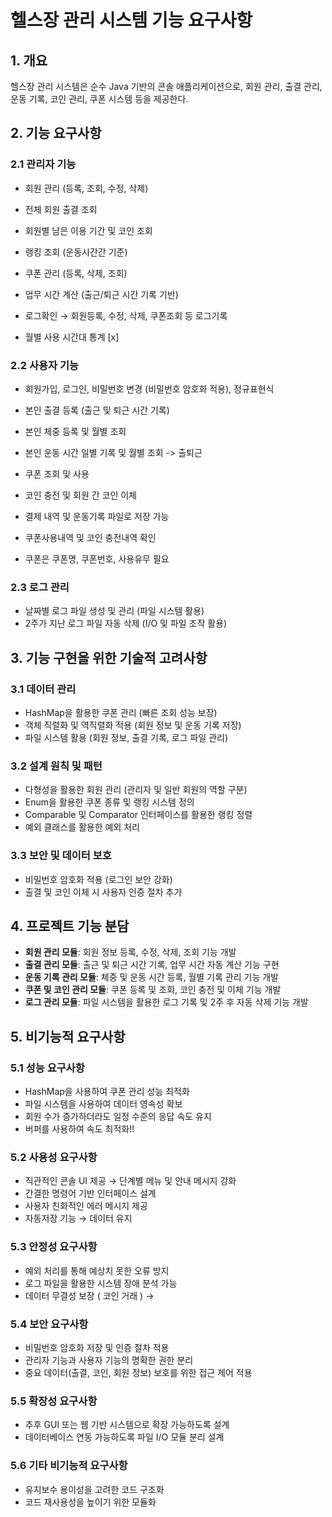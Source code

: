 # 헬스장 관리 시스템 기능 요구사항

## 1. 개요

헬스장 관리 시스템은 순수 Java 기반의 콘솔 애플리케이션으로, 회원 관리, 출결 관리, 운동 기록, 코인 관리, 쿠폰 시스템 등을 제공한다. 

## 2. 기능 요구사항

### 2.1 관리자 기능

- 회원 관리 (등록, 조회, 수정, 삭제)
- 전체 회원 출결 조회
- 회원별 남은 이용 기간 및 코인 조회
- 랭킹 조회 (운동시간간 기준)
- 쿠폰 관리 (등록, 삭제, 조회)
- 업무 시간 계산 (출근/퇴근 시간 기록 기반)
- 로그확인 → 회원등록, 수정, 삭제, 쿠폰조회 등 로그기록
  
- 월별 사용 시간대 통계 [x]

### 2.2 사용자 기능

- 회원가입, 로그인, 비밀번호 변경 (비밀번호 암호화 적용), 정규표현식
- 본인 출결 등록 (출근 및 퇴근 시간 기록)
- 본인 체중 등록 및 월별 조회
- 본인 운동 시간 일별 기록 및 월별 조회 -> 출퇴근
- 쿠폰 조회 및 사용
- 코인 충전 및 회원 간 코인 이체
- 결제 내역 및 운동기록 파일로 저장 가능

- 쿠폰사용내역 및 코인 충전내역 확인
- 쿠폰은 쿠폰명, 쿠폰번호, 사용유무 필요

### 2.3 로그 관리

- 날짜별 로그 파일 생성 및 관리 (파일 시스템 활용)
- 2주가 지난 로그 파일 자동 삭제 (I/O 및 파일 조작 활용)

## 3. 기능 구현을 위한 기술적 고려사항

### 3.1 데이터 관리

- HashMap을 활용한 쿠폰 관리 (빠른 조회 성능 보장)
- 객체 직렬화 및 역직렬화 적용 (회원 정보 및 운동 기록 저장)
- 파일 시스템 활용 (회원 정보, 출결 기록, 로그 파일 관리)

### 3.2 설계 원칙 및 패턴

- 다형성을 활용한 회원 관리 (관리자 및 일반 회원의 역할 구분)
- Enum을 활용한 쿠폰 종류 및 랭킹 시스템 정의
- Comparable 및 Comparator 인터페이스를 활용한 랭킹 정렬
- 예외 클래스를 활용한 예외 처리

### 3.3 보안 및 데이터 보호

- 비밀번호 암호화 적용 (로그인 보안 강화)
- 출결 및 코인 이체 시 사용자 인증 절차 추가

## 4. 프로젝트 기능 분담

- **회원 관리 모듈**: 회원 정보 등록, 수정, 삭제, 조회 기능 개발
- **출결 관리 모듈**: 출근 및 퇴근 시간 기록, 업무 시간 자동 계산 기능 구현
- **운동 기록 관리 모듈**: 체중 및 운동 시간 등록, 월별 기록 관리 기능 개발
- **쿠폰 및 코인 관리 모듈**: 쿠폰 등록 및 조회, 코인 충전 및 이체 기능 개발
- **로그 관리 모듈**: 파일 시스템을 활용한 로그 기록 및 2주 후 자동 삭제 기능 개발

## 5. 비기능적 요구사항

### 5.1 성능 요구사항

- HashMap을 사용하여 쿠폰 관리 성능 최적화
- 파일 시스템을 사용하여 데이터 영속성 확보
- 회원 수가 증가하더라도 일정 수준의 응답 속도 유지
- 버퍼를 사용하여 속도 최적화!!

### 5.2 사용성 요구사항

- 직관적인 콘솔 UI 제공 → 단계별 메뉴 및 안내 메시지 강화
- 간결한 명령어 기반 인터페이스 설계
- 사용자 친화적인 에러 메시지 제공
- 자동저장 기능 → 데이터 유지

### 5.3 안정성 요구사항

- 예외 처리를 통해 예상치 못한 오류 방지
- 로그 파일을 활용한 시스템 장애 분석 가능
- 데이터 무결성 보장 ( 코인 거래 ) → 

### 5.4 보안 요구사항

- 비밀번호 암호화 저장 및 인증 절차 적용
- 관리자 기능과 사용자 기능의 명확한 권한 분리
- 중요 데이터(출결, 코인, 회원 정보) 보호를 위한 접근 제어 적용

### 5.5 확장성 요구사항

- 추후 GUI 또는 웹 기반 시스템으로 확장 가능하도록 설계
- 데이터베이스 연동 가능하도록 파일 I/O 모듈 분리 설계

### 5.6 기타 비기능적 요구사항

- 유지보수 용이성을 고려한 코드 구조화
- 코드 재사용성을 높이기 위한 모듈화
